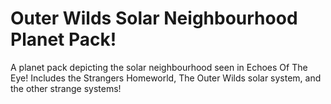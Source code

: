# Outer Wilds Solar Neighbourhood Planet Pack!
A planet pack depicting the solar neighbourhood seen in Echoes Of The Eye! Includes the Strangers Homeworld, The Outer Wilds solar system, and the other strange systems! 
